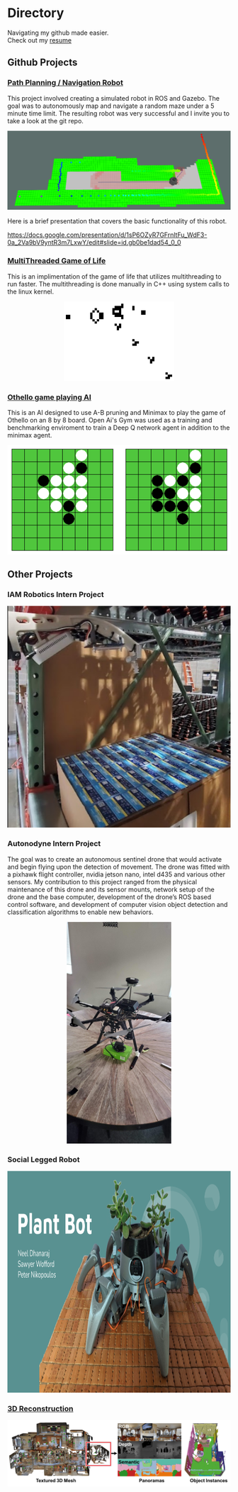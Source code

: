 # Directory
Navigating my github made easier.  
Check out my [resume](resume.md)

## Github Projects

### [Path Planning / Navigation Robot](https://github.com/nikopoulospet/rbe3002)
This project involved creating a simulated robot in ROS and Gazebo. The goal was to autonomously map and navigate a random maze under a 5 minute time limit. The resulting robot was very successful and I invite you to take a look at the git repo.
<p align="center">
  <img src="images/Frontier_robot.png">
</p>
Here is a brief presentation that covers the basic functionality of this robot. 
  
https://docs.google.com/presentation/d/1sP6OZyR7GFrnltFu_WdF3-0a_2Va9bV9yntR3m7LxwY/edit#slide=id.gb0be1dad54_0_0

### [MultiThreaded Game of Life](https://github.com/nikopoulospet/project3)
This is an implimentation of the game of life that utilizes multithreading to run faster. The multithreading is done manually in C++ using system calls to the linux kernel. 
<p align="center">
  <img src="images/Gospers_glider_gun.gif">
</p>
  

### [Othello game playing AI](https://github.com/nikopoulospet/Othello-AI)
This is an AI designed to use A-B pruning and Minimax to play the game of Othello on an 8 by 8 board. Open Ai's Gym was used as a training and benchmarking enviroment to train a Deep Q network agent in addition to the minimax agent.
<p align="center">
  <img src="images/othello-board-move.gif">
</p>
  

## Other Projects
### IAM Robotics Intern Project
<p align="center">
  <img height="500" src="images/IAM_robot.png">
</p>

### Autonodyne Intern Project
The goal was to create an autonomous sentinel drone that would activate and begin flying upon the detection of movement. The drone was fitted with a pixhawk flight controller, nvidia jetson nano, intel d435 and various other sensors. My contribution to this project ranged from the physical maintenance of this drone and its sensor mounts, network setup of the drone and the base computer, development of the drone’s ROS based control software, and development of computer vision object detection and classification algorithms to enable new behaviors.
<p align="center">
  <img height="500" src="images/Autonodyne_drone.jpg">
</p>

### Social Legged Robot
<p align="center">
  <img height="500" src="images/legged_robotics_cover.png">
</p>

### [3D Reconstruction](reconstruction/paper.md) 
<p align="center">
  <img src="images/Matterport.png">
</p>

